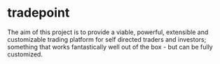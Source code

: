 tradepoint
==========

The aim of this project is to provide a viable, powerful, extensible and customizable trading platform for self directed traders and investors; something that works fantastically well out of the box - but can be fully customized.
